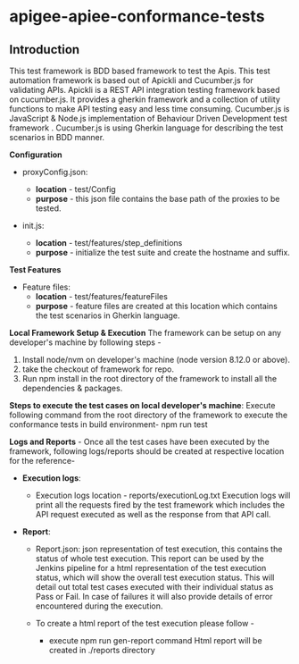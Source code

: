 # apigee-apiee-conformance-tests

## Introduction

This test framework is BDD based framework to test the Apis. This test automation framework is based out of Apickli and Cucumber.js for validating APIs.  Apickli is a REST API integration testing framework based on cucumber.js. It provides a gherkin framework and a collection of utility functions to make API testing easy and less time consuming. Cucumber.js is JavaScript & Node.js implementation of Behaviour Driven Development test framework . Cucumber.js is using Gherkin language for describing the test scenarios in BDD manner.

**Configuration**
- proxyConfig.json:
  - **location** - test/Config
  - **purpose** - this json file contains the base path of the proxies to be tested.

- init.js:
  - **location** - test/features/step_definitions
  - **purpose** - initialize the test suite and create the hostname and suffix.

**Test Features**
- Feature files:
  - **location** - test/features/featureFiles
  - **purpose** - feature files are created at this location which contains the test scenarios in Gherkin language.

**Local Framework Setup & Execution**
The framework can be setup on any developer's machine by following steps -
1. Install node/nvm on developer's machine (node version 8.12.0 or above).
2. take the checkout of framework for repo.
3. Run npm install in the root directory of the framework to install all the dependencies & packages.

**Steps to execute the test cases on local developer's machine**:
Execute following command from the root directory of the framework to execute the conformance tests in build environment-
npm run test


**Logs and Reports** - Once all the test cases have been executed by the framework, following logs/reports should be created at respective location for the reference-
- **Execution logs**:
  - Execution logs location - reports/executionLog.txt
Execution logs will print all the requests fired by the test framework which includes the API request executed as well as the response from that API call.

- **Report**:
  - Report.json: json representation of test execution, this contains the status of whole test execution. This report can be used by the Jenkins pipeline for a html representation of the test execution status, which will show the overall test execution status. This will detail out total test cases executed with their individual status as Pass or Fail. In case of failures it will also provide details of error encountered during the execution.

  - To create a html report of the test execution please follow -
    - execute npm run gen-report command
      Html report will be created in ./reports directory

